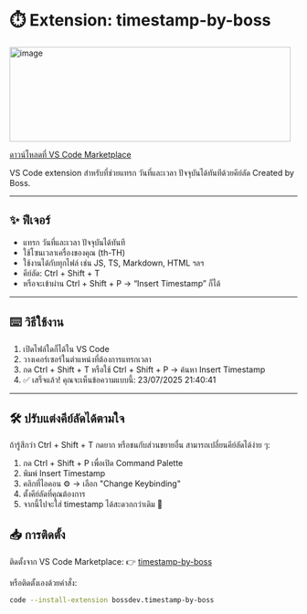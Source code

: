 # ⏱️ Extension: timestamp-by-boss

<img width="492" height="166" alt="image" src="https://github.com/user-attachments/assets/3be14cea-cff7-4c58-afe5-3cd51a487125" />


[ดาวน์โหลดที่ VS Code Marketplace](https://marketplace.visualstudio.com/items?itemName=bossdev.timestamp-by-boss)

VS Code extension สำหรับที่ช่วยแทรก วันที่และเวลา ปัจจุบันได้ทันทีด้วยคีย์ลัด
Created by Boss.

---

## ✨ ฟีเจอร์
- แทรก วันที่และเวลา ปัจจุบันได้ทันที
- ใช้โซนเวลาเครื่องของคุณ (th-TH)
- ใช้งานได้กับทุกไฟล์ เช่น JS, TS, Markdown, HTML ฯลฯ
- คีย์ลัด: Ctrl + Shift + T
- หรือจะเข้าผ่าน Ctrl + Shift + P → “Insert Timestamp” ก็ได้

---

## ⌨️ วิธีใช้งาน

1. เปิดไฟล์ใดก็ได้ใน VS Code
2. วางเคอร์เซอร์ในตำแหน่งที่ต้องการแทรกเวลา
3. กด Ctrl + Shift + T
   หรือใช้ Ctrl + Shift + P → ค้นหา Insert Timestamp
4. ✅ เสร็จแล้ว! คุณจะเห็นข้อความแบบนี้: 23/07/2025 21:40:41
   
---

## 🛠️ ปรับแต่งคีย์ลัดได้ตามใจ
ถ้ารู้สึกว่า Ctrl + Shift + T กดยาก หรือชนกับส่วนขยายอื่น
สามารถเปลี่ยนคีย์ลัดได้ง่าย ๆ:

1. กด Ctrl + Shift + P เพื่อเปิด Command Palette
2. พิมพ์ Insert Timestamp
3. คลิกที่ไอคอน ⚙️ → เลือก "Change Keybinding"
4. ตั้งคีย์ลัดที่คุณต้องการ
5. จากนี้ไปจะใส่ timestamp ได้สะดวกกว่าเดิม 🚀

## 📥 การติดตั้ง

ติดตั้งจาก VS Code Marketplace:
👉 [timestamp-by-boss](https://marketplace.visualstudio.com/items?itemName=bossdev.timestamp-by-boss)

หรือติดตั้งเองด้วยคำสั่ง:

```bash
code --install-extension bossdev.timestamp-by-boss
